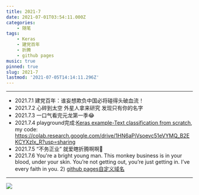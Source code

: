 ```yaml
---
title: 2021-7
date: 2021-07-01T03:54:11.000Z
categories:
    - 随笔
tags:
    - Keras
    - 建党百年
    - 折腾
    - github pages
music: true
pinned: true
slug: 2021-7
lastmod: '2021-07-05T14:14:11.296Z'
---
```

> 
<!--more-->


<!-- music -->

<meting-js
	name="推开世界的门"
	artist="杨乃文"
	url="https://cdn.jsdelivr.net/gh/xunhs-hosts/media@master/%E6%8E%A8%E5%BC%80%E4%B8%96%E7%95%8C%E7%9A%84%E9%97%A8%20-%20%E6%9D%A8%E4%B9%83%E6%96%87-eefcf7.mp3" >
</meting-js>

------------

<!-- content -->

- 2021.7.1 建党百年：谁妄想欺负中国必将碰得头破血流！
- 2021.7.2 心碎到太空 外星人拿来研究 发现只有你的名字
- 2021.7.3 一口气看完元龙第一季😂
- 2021.7.4 playground完成:[Keras example-Text classification from scratch](https://keras.io/examples/nlp/text_classification_from_scratch/), my code: https://colab.research.google.com/drive/1HN6aPjVsoevc51eVYMQ_B2EKCYXzIx_R?usp=sharing
- 2021.7.5 “不务正业” 就爱瞎折腾啊啊🍳
- 2021.7.6 You're a bright young man. This monkey business is in your blood, under your skin. You’re not getting out, you’re just getting in. I’ve every faith in you. 2) [github pages自定义域名](https://ftzzloo.com/github-pages-and-domain-name-setting/)
---

<!-- pic -->
![](https://cdn.jsdelivr.net/gh/xunhs-hosts/pic@master/20210701115818.jpg)
